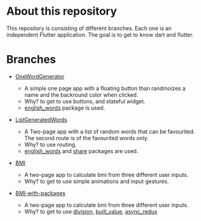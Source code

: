 # About this repository
This repository is consisting of different branches. Each one is an independent Flutter application. The goal is to get to know dart and flutter.
           
# Branches

* [OneWordGenerator](https://github.com/MichaelKMalak/flutter_practice/tree/OneWordGenerator)
	* A simple one page app with a floating button than randmoizes a name and the backround color when clicked.
	* Why? to get to use buttons, and stateful widget.
	* [english_words](https://pub.dev/packages/english_words) package is used.

* [ListGeneratedWords](https://github.com/MichaelKMalak/flutter_practice/tree/ListGeneratedWords)
	* A Two-page app with a list of random words that can be favourited. The second route is of the favourited words only.
	* Why? to use routing.
	* [english_words](https://pub.dev/packages/english_words) and [share](https://pub.dev/packages/share) packages are used.

* [BMI](https://github.com/MichaelKMalak/flutter_practice/tree/BMI)
	* A two-page app to calculate bmi from three different user inputs.
	* Why? to get to use simple animations and input gestures.

* [BMI-with-packages](https://github.com/MichaelKMalak/flutter_practice/tree/BMI-with-packages)
	* A two-page app to calculate bmi from three different user inputs. 
	* Why? to get to use [division](https://pub.dev/packages/division), [built_value](https://pub.dev/packages/built_value), [async_redux](https://github.com/marcglasberg/async_redux)
